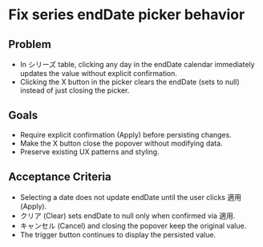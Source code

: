 # Fix series endDate picker behavior

## Problem
- In シリーズ table, clicking any day in the endDate calendar immediately updates the value without explicit confirmation.
- Clicking the X button in the picker clears the endDate (sets to null) instead of just closing the picker.

## Goals
- Require explicit confirmation (Apply) before persisting changes.
- Make the X button close the popover without modifying data.
- Preserve existing UX patterns and styling.

## Acceptance Criteria
- Selecting a date does not update endDate until the user clicks 適用 (Apply).
- クリア (Clear) sets endDate to null only when confirmed via 適用.
- キャンセル (Cancel) and closing the popover keep the original value.
- The trigger button continues to display the persisted value.

